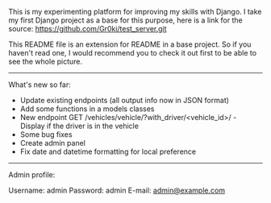 This is my experimenting platform for improving my skills with Django.
I take my first Django project as a base for this purpose, here is a link for the source: https://github.com/Gr0ki/test_server.git

This README file is an extension for README in a base project. So if you haven't read one,
I would recommend you to check it out first to be able to see the whole picture.

__________________________________________________________________________________________________________________________________

What's new so far:

* Update existing endpoints (all output info now in JSON format)
* Add some functions in a models classes
* New endpoint GET /vehicles/vehicle/?with_driver/<vehicle_id>/ - Display if the driver is in the vehicle
* Some bug fixes
* Create admin panel
* Fix date and datetime formatting for local preference

__________________________________________________________________________________________________________________________________

Admin profile:

Username: admin
Password: admin
E-mail: admin@example.com

